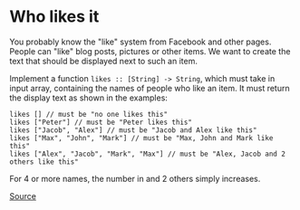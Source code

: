 # Who likes it

You probably know the "like" system from Facebook and other pages.
People can "like" blog posts, pictures or other items. We want to
create the text that should be displayed next to such an item.

Implement a function `likes :: [String] -> String`, which must take
in input array, containing the names of people who like an item. It
must return the display text as shown in the examples:
<!-- markdownlint-disable MD013 -->
```text
likes [] // must be "no one likes this"
likes ["Peter"] // must be "Peter likes this"
likes ["Jacob", "Alex"] // must be "Jacob and Alex like this"
likes ["Max", "John", "Mark"] // must be "Max, John and Mark like this"
likes ["Alex", "Jacob", "Mark", "Max"] // must be "Alex, Jacob and 2 others like this"
```
<!-- markdownlint-enable MD013 -->

For 4 or more names, the number in and 2 others simply increases.

[Source](https://www.codewars.com/kata/5266876b8f4bf2da9b000362)